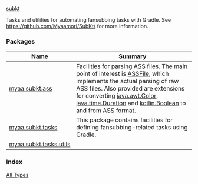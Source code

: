[subkt](./index.md)

Tasks and utilities for automating fansubbing tasks with Gradle.
See https://github.com/Myaamori/SubKt/ for more information.

### Packages

| Name | Summary |
|---|---|
| [myaa.subkt.ass](myaa.subkt.ass/index.md) | Facilities for parsing ASS files. The main point of interest is [ASSFile](myaa.subkt.ass/-a-s-s-file/index.md), which implements the actual parsing of raw ASS files. Also provided are extensions for converting [java.awt.Color](https://docs.oracle.com/javase/9/docs/api/java/awt/Color.html), [java.time.Duration](https://docs.oracle.com/javase/9/docs/api/java/time/Duration.html) and [kotlin.Boolean](https://kotlinlang.org/api/latest/jvm/stdlib/kotlin/-boolean/index.html) to and from ASS format. |
| [myaa.subkt.tasks](myaa.subkt.tasks/index.md) | This package contains facilities for defining fansubbing-related tasks using Gradle. |
| [myaa.subkt.tasks.utils](myaa.subkt.tasks.utils/index.md) |  |

### Index

[All Types](alltypes/index.md)